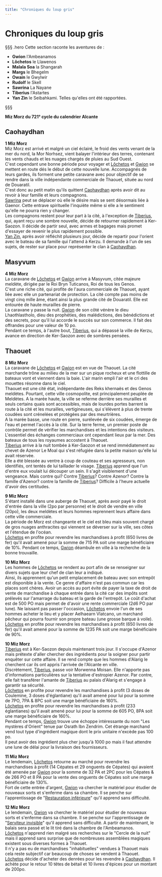 ```yaml
---
title: "Chroniques du loup gris"
---
```

# Chroniques du loup gris

§§§ .hero
Cette section raconte les aventures de :
- **Gwion** l'Ambeanamos
- **Lôchetos** le Llawenos
- **Malala Soa** la Shangarah
- **Margs** le Bhegelm
- **Owain** le Gwylwir
- **Rudolf** le Skell
- **Sawrina** La Nayane
- **Tiberius** l'Astartes
- **Yan Zin** le Seibahkami.
Telles qu'elles ont été rapportées.

§§§

**Miz Morz du 721° cycle du calendrier Alcante**

## Caohaydhan
**1 Miz Morz**  
Miz Morz est arrivé et malgré un ciel éclairé, le froid des vents venant de la mer du nord, la Mor Norhsez, vient balayer l'intérieur des terres, contenant les vents chauds et les nuages chargés de pluies au Sud Ouest.  
C'est cependant une bonne période pour voyager et [Lôchetos](/bestiaire/lochetos-vlatcano) et [Gwion](/bestiaire/gwion-gornoc) se mettent en route dés le début de cette nouvelle lune. Accompagnés de leurs gardes, ils forment une petite caravane avec pour objectif de se rendre dans la ville indépendante commerciale de Thaouet, située au nord de Douaratil.  
C'est donc au petit matin qu'ils quittent [Caohaydhan](/atlas-du-monde/douaratil/caohaydhan) après avoir dit au revoir à leur famille et leurs compagnons.  
[Sawrina](/bestiaire/sawrina-semiramis) peut se déplacer où elle le désire mais se sent désormais liée à Gaenor. Cette entrave spirituelle l'inquiète même si elle a le sentiment qu'elle ne pourra rien y changer.  
Les compagnons restent pour leur part à la cité, à l'exception de [Tiberius](/bestiaire/tiberius-don-alonzo), qui, ayant reçu une sombre nouvelle, décide de retourner rapidement à Ker-Saozon. Il décide de partir seul, avec armes et bagages mais promet d'essayer de revenir le plus rapidement possible.  
[Yan Zin](/bestiaire/yan-zin), après avoir réfléchit plusieurs jour, décide de repartir pour l'orient avec le bateau de sa famille qui l'attend à Kerzu. Il demande à l'un de ses sujets, de rester sur place pour représenter le clan à [Caohaydhan](/atlas-du-monde/douaratil/caohaydhan).

## Masyvum
**4 Miz Morz**  
La caravane de [Lôchetos](/bestiaire/lochetos-vlatcano) et [Gwion](/bestiaire/gwion-gornoc) arrive à Masyvum, citée majeure meldète, dirigée par le Roi Bryn Tuticanos, Roi de tous les Genos.  
C'est une riche cité, qui profite de l'aura commerciale de Thaouet, ayant liée avec elle un partenariat de protection. La cité compte pas moins de vingt cinq mille âme, étant ainsi la plus grande cité de Douaratil. Elle est entourée de haute murailles de pierre.  
La caravane y passe la nuit.
[Gwion](/bestiaire/gwion-gornoc) de son côté vénère le dieu Lhaothlastholo, dieu des prophéties, des malédictions, des bénédictions et des secrets, pour qu’il lui accorde le succès sur son commerce. Il fait des offrandes pour une valeur de 10 po.  
Pendant ce temps, à l'autre bout, [Tiberius](/bestiaire/tiberius-don-alonzo), qui a dépassé la ville de Kerzu, avance en direction de Ker-Saozon avec de sombres pensées.  

## Thaouet
**8 Miz Morz**  
La caravane de [Lôchetos](/bestiaire/lochetos-vlatcano) et [Gwion](/bestiaire/gwion-gornoc) est en vue de Thaouet. La cité marchande trône au milieu de la mer sur un pique rocheux et une flottille de bateaux vont et viennent dans la baie. L'air marin empli l'air et le cri des mouettes résonne dans le ciel.  
Thaouet est une cité état, indépendante des Reks khernaës et des Genos meldètes. Pourtant, cette ville cosmopolite, est principalement peuplée de Meldètes. A la marée haute, la ville se referme derrière ses murailles et seuls certains quais sont accessibles, mais de lourdes portes barrent la route à la cité et les murailles, vertigineuses, qui s'élèvent à plus de trente coudées sont crénelées et protégées par des meurtrières.  
A la marée basse, une route en pierre, surélevée de six coudées, émerge de l'eau et permet l'accès à la cité. Sur la terre ferme, un premier poste de contrôle permet de vérifier les marchandises et les intentions des visiteurs. L'essentiel des échanges commerciaux ont cependant lieux par la mer. Des bateaux de tous les royaumes accostent à Thaouet.  
[Tiberius](/bestiaire/tiberius-don-alonzo) arrive à la nuit tombée à Ker-Saozon et se rend immédiatement au chevet de Azenor Le Moal qui s'est réfugiée dans la petite maison qu'elle lui avait réservée.  
Elle a été blessée au ventre à coup de couteau et ses agresseurs, non identifiés, ont tentés de lui taillader le visage. [Tiberius](/bestiaire/tiberius-don-alonzo) apprend que l'un d'entre eux voulait lui découper un sein. Il s'agit visiblement d'une vengeance. Mais contre qui? Contre [Tiberius](/bestiaire/tiberius-don-alonzo)? Contre Azenor? Contre la famille d'Azenor? contre la famille de [Tiberius](/bestiaire/tiberius-don-alonzo)? Difficile à l'heure actuelle d'avoir des certitudes.  

**9 Miz Morz**  
S'étant installé dans une auberge de Thaouet, après avoir payé le droit d'entrée dans la ville (2po par personne) et le droit de vendre en ville (20po), les deux meldètes et leurs hommes reprennent leurs affaire dans cette ville commerciale.  
La période de Morz est changeante et le ciel est bleu mais souvent chargé de gros nuages anthracites qui viennent se déverser sur la ville, ses côtes et l'étendue de l'océan.  
[Lôchetos](/bestiaire/lochetos-vlatcano) en profite pour revendre les marchandises à profit (650 livres de fer) qu'il avait amené pour la somme de 715 PA soit une marge bénéficiaire de 10%.
Pendant ce temps, [Gwion](/bestiaire/gwion-gornoc) déambule en ville à la recherche de la bonne trouvaille.  

**10 Miz Morz**  
Les hommes de [Lôchetos](/bestiaire/lochetos-vlatcano) se rendent au port afin de se renseigner sur divers sujets que leur chef de clan leur a indiqué.  
Ainsi, ils apprennent qu'un petit emplacement de bateau avec son entrepôt est disponible à la vente. Ce genre d'affaire n'est pas commun car les places sont chères. Avoir un accès au port évite de payer la taxe de droit de vente de marchandise à chaque entrée dans la cité car des impôts sont prélevés sur l'amarrage du bateau et la garde de l'entrepôt. Le coût d'achat est de 500 PO mais permet de d'avoir une rente commerciale (2d6 PO par lune). Ne laissant pas passer l'occasion, [Lôchetos](/bestiaire/lochetos-vlatcano) envoie l'un de ses hommes acheter le lieu et y placer Aelhaearn Vlatcano, un marchand pêcheur qui pourra fournir son propre bateau (une grosse barque à voile).  
[Lôchetos](/bestiaire/lochetos-vlatcano) en profite pour revendre les marchandises à profit (650 livres de fer) qu'il avait amené pour la somme de 1235 PA soit une marge bénéficiaire de 90%.  

**10 Miz Morz**  
[Tiberius](/bestiaire/tiberius-don-alonzo) est à Ker-Saozon depuis maintenant trois jour. Il s'occupe d'Azenor mais prétexte d'aller chercher des ingrédients pour la soigner pour partir enquêter sur cette affaire. Il se rend compte que les hommes d'Alarig le cherchent car ils ont appris l'arrivée de l'Alcante en ville.  
Discrètement, [Tiberius](/bestiaire/tiberius-don-alonzo), passe voir Morwenna Moisan. Elle n'apporte pas d'informations particulières sur la tentative d'estropier Azenor. Par contre, elle fait transférer l'amante de [Tiberius](/bestiaire/tiberius-don-alonzo) au palais d'Alarig et s'engage à garantir sa sécurité.  
[Lôchetos](/bestiaire/lochetos-vlatcano) en profite pour revendre les marchandises à profit (3 doses de Coulemine, 3 doses d'églantiane) qu'il avait amené pour lui pour la somme de 7PO, 7PA & 8PC soit une marge bénéficiaire de 160%.  
[Lôchetos](/bestiaire/lochetos-vlatcano) en profite pour revendre les marchandises à profit (233 églantianes) qu'il avait amené pour lui pour la somme de 605 PO, 8PA  soit une marge bénéficiaire de 160%.  
Pendant ce temps, [Gwion](/bestiaire/gwion-gornoc) trouve une échoppe intéressante du nom "Les mystères d'Orient" tenue par Osrath Ibn Zendrim. Cet étrange marchand vend tout type d'ingrédient magique dont le prix unitaire n'excède pas 100 po.  
Il peut avoir des ingrédient plus cher jusqu'à 1000 po mais il faut attendre une lune de délai pour la livraison des fournisseurs.  

**11 Miz Morz**  
Le lendemain, [Lôchetos](/bestiaire/lochetos-vlatcano) retourne au marché pour revendre les marchandises à profit (14 Cépates et 29 onguents de Cépates) qui avaient été amenée par [Gwion](/bestiaire/gwion-gornoc) pour la somme de 32 PA et 2PC pour les Cépates & de 266 PO et 8 PA pour la vente des onguents de Cépates  soit une marge bénéficiaire de 130%.  
Fort de cette entrée d'argent, [Gwion](/bestiaire/gwion-gornoc) va chercher le matériel pour étudier de nouveaux sorts et s'enferme dans sa chambre. Il se penche sur l'apprentissage de "[Restauration inférieure](/grimoire/restauration-inferieure)" qu'il apprend sans difficulté.  

**12 Miz Morz**  
Le lendemain, [Gwion](/bestiaire/gwion-gornoc) va chercher le matériel pour étudier de nouveaux sorts et s'enferme dans sa chambre. Il se penche sur l'apprentissage de "[Serviteur invisible](/grimoire/serviteur-invisible)" qu'il apprend sans difficulté. A partir de maintenant, le balais sera passé et le lit tiré dans la chambre de l'Ambeamanos.   
[Lôchetos](/bestiaire/lochetos-vlatcano) n'apprend rien malgré ses recherches sur le "Cercle de la nuit" mais il apprend sans surprise que de nombreuses assemblées magiques existent sous diverses formes à Thaouet.  
Il n'y a pas eu de marchandises "inhabituelles" vendues à Thaouet mais cela reste subjectif car beaucoup de choses se vendent à Thaouet.  
[Lôchetos](/bestiaire/lochetos-vlatcano) décide d'acheter des denrées pour les revendre à [Caohaydhan](/atlas-du-monde/douaratil/caohaydhan). Il achète pour le retour 10 têtes de bétail et 10 livres d'épices pour un montant de 200po.
